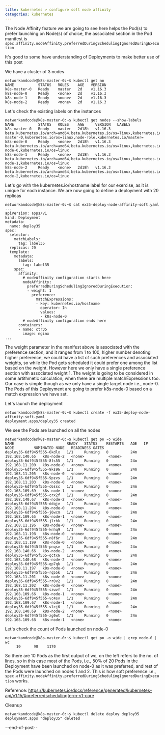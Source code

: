 ```yaml
---
title: kubernetes > configure soft node affinity
categories: kubernetes
---
```


The Node Affinity feature we are going to see here helps the Pod(s) to prefer launching on Node(s) of choice, the associated section in the Pod manifest is ```spec.affinity.nodeAffinity.preferredDuringSchedulingIgnoredDuringExecution```

It's good to some have understanding of Deployments to make better use of this post

We have a cluster of 3 nodes
```
networkandcode@k8s-master-0:~$ kubectl get no
NAME           STATUS   ROLES    AGE   VERSION
k8s-master-0   Ready    master   2d    v1.16.3
k8s-node-0     Ready    <none>   2d    v1.16.3
k8s-node-1     Ready    <none>   2d    v1.16.3
k8s-node-2     Ready    <none>   2d    v1.16.3
```

Let's check the existing labels on the instances
```
networkandcode@k8s-master-0:~$ kubectl get nodes --show-labels
NAME           STATUS   ROLES    AGE     VERSION   LABELS
k8s-master-0   Ready    master   2d18h   v1.16.3   beta.kubernetes.io/arch=amd64,beta.kubernetes.io/os=linux,kubernetes.io/arch=amd64,kubernetes.io/hostname=k8s-master-0,kubernetes.io/os=linux,node-role.kubernetes.io/master=
k8s-node-0     Ready    <none>   2d18h   v1.16.3   beta.kubernetes.io/arch=amd64,beta.kubernetes.io/os=linux,kubernetes.io/arch=amd64,kubernetes.io/hostname=k8s-node-0,kubernetes.io/os=linux
k8s-node-1     Ready    <none>   2d18h   v1.16.3   beta.kubernetes.io/arch=amd64,beta.kubernetes.io/os=linux,kubernetes.io/arch=amd64,kubernetes.io/hostname=k8s-node-1,kubernetes.io/os=linux
k8s-node-2     Ready    <none>   2d18h   v1.16.3   beta.kubernetes.io/arch=amd64,beta.kubernetes.io/os=linux,kubernetes.io/arch=amd64,kubernetes.io/hostname=k8s-node-2,kubernetes.io/os=linux
```
Let's go with the kubernetes.io/hostname label for our exercise, as it is unique for each instance. We are now going to define a deployment with 20 replicas
```
networkandcode@k8s-master-0:~$ cat ex35-deploy-node-affinity-soft.yaml 
---
apiVersion: apps/v1
kind: Deployment
metadata:
  name: deploy35
spec:
  selector:
    matchLabels:
      tag: label35
  replicas: 20
  template:
    metadata:
      labels:
        tag: label35
    spec:
      affinity:
        # nodeAffinity configuration starts here
        nodeAffinity:
          preferredDuringSchedulingIgnoredDuringExecution:
          - weight: 1
            preference:
              matchExpressions:
              - key: kubernetes.io/hostname
                operator: In
                values: 
                - k8s-node-0
        # nodeAffinity configuration ends here
      containers:
      - name: ctr35
        image: nginx
...
```
The weight parameter in the manifest above is associated with the preference section, and it ranges from 1 to 100, higher number denoting higher preference, we could have a list of such preferences and associated weights, so while the Pod gets scheduled it could prefer one among the list based on the weight. However here we only have a single preference section with associated weight 1. The weight is going to be considered in some artithmetic calculation, when there are multiple matchExpressions too. Our case is simple though as we only have a single target node i.e., node-0. The Pods of this Deployment are going to prefer k8s-node-0 based on a match expression we have set.

Let's launch the deployment
```
networkandcode@k8s-master-0:~$ kubectl create -f ex35-deploy-node-affinity-soft.yaml 
deployment.apps/deploy35 created
```

We see the Pods are launched on all the nodes
```
networkandcode@k8s-master-0:~$ kubectl get po -o wide 
NAME                        READY   STATUS    RESTARTS   AGE   IP               NODE         NOMINATED NODE   READINESS GATES
deploy35-6df945f555-6kdlx   1/1     Running   0          24m   192.168.140.65   k8s-node-2   <none>           <none>
deploy35-6df945f555-8fs55   1/1     Running   0          24m   192.168.11.200   k8s-node-0   <none>           <none>
deploy35-6df945f555-9ks96   1/1     Running   0          24m   192.168.11.205   k8s-node-0   <none>           <none>
deploy35-6df945f555-9pzvs   1/1     Running   0          24m   192.168.11.203   k8s-node-0   <none>           <none>
deploy35-6df945f555-c6ssc   1/1     Running   0          24m   192.168.109.69   k8s-node-1   <none>           <none>
deploy35-6df945f555-crx2f   1/1     Running   0          24m   192.168.140.67   k8s-node-2   <none>           <none>
deploy35-6df945f555-ddqjv   1/1     Running   0          24m   192.168.11.204   k8s-node-0   <none>           <none>
deploy35-6df945f555-j6wcm   1/1     Running   0          24m   192.168.109.65   k8s-node-1   <none>           <none>
deploy35-6df945f555-jlrbk   1/1     Running   0          24m   192.168.11.196   k8s-node-0   <none>           <none>
deploy35-6df945f555-knhq9   1/1     Running   0          24m   192.168.11.198   k8s-node-0   <none>           <none>
deploy35-6df945f555-n8f6r   1/1     Running   0          24m   192.168.11.199   k8s-node-0   <none>           <none>
deploy35-6df945f555-pnqsv   1/1     Running   0          24m   192.168.140.66   k8s-node-2   <none>           <none>
deploy35-6df945f555-qctx6   1/1     Running   0          24m   192.168.140.68   k8s-node-2   <none>           <none>
deploy35-6df945f555-qp7qk   1/1     Running   0          24m   192.168.11.197   k8s-node-0   <none>           <none>
deploy35-6df945f555-rq55k   1/1     Running   0          24m   192.168.11.201   k8s-node-0   <none>           <none>
deploy35-6df945f555-rr8v2   1/1     Running   0          24m   192.168.11.202   k8s-node-0   <none>           <none>
deploy35-6df945f555-szwvf   1/1     Running   0          24m   192.168.109.66   k8s-node-1   <none>           <none>
deploy35-6df945f555-vc4sv   1/1     Running   0          24m   192.168.109.67   k8s-node-1   <none>           <none>
deploy35-6df945f555-vlcj6   1/1     Running   0          24m   192.168.140.69   k8s-node-2   <none>           <none>
deploy35-6df945f555-zg6wt   1/1     Running   0          24m   192.168.109.68   k8s-node-1   <none>           <none>
```

Let's check the count of Pods launched on node-0
```
networkandcode@k8s-master-0:~$ kubectl get po -o wide | grep node-0 | wc
     10      90    1170
```
So there are 10 Pods as the first output of wc, on the left refers to the no. of lines, so in this case most of the Pods, i.e., 50% of 20 Pods in the Deployment have been launched on node-0 as it was preferred, and rest of the Pods were launched on nodes 1 and 2. This is how soft preference i.e., ```spec.affinity.nodeAffinity.preferredDuringSchedulingIgnoredDuringExecution``` works.

Reference: https://kubernetes.io/docs/reference/generated/kubernetes-api/v1.15/#preferredschedulingterm-v1-core

Cleanup
```
networkandcode@k8s-master-0:~$ kubectl delete deploy deploy35
deployment.apps "deploy35" deleted
```

--end-of-post--
